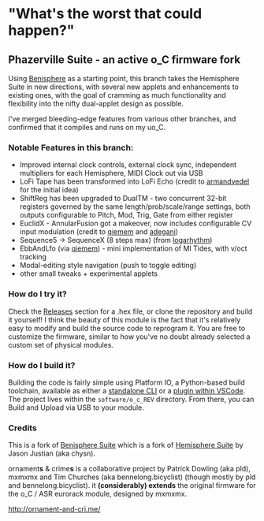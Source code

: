 "What's the worst that could happen?"
===

## Phazerville Suite - an active o_C firmware fork

Using [Benisphere](https://github.com/benirose/O_C-BenisphereSuite) as a starting point, this branch takes the Hemisphere Suite in new directions, with several new applets and enhancements to existing ones, with the goal of cramming as much functionality and flexibility into the nifty dual-applet design as possible.

I've merged bleeding-edge features from various other branches, and confirmed that it compiles and runs on my uo_C.

### Notable Features in this branch:

* Improved internal clock controls, external clock sync, independent multipliers for each Hemisphere, MIDI Clock out via USB
* LoFi Tape has been transformed into LoFi Echo (credit to [armandvedel](https://github.com/armandvedel/O_C-HemisphereSuite_log) for the initial idea)
* ShiftReg has been upgraded to DualTM - two concurrent 32-bit registers governed by the same length/prob/scale/range settings, both outputs configurable to Pitch, Mod, Trig, Gate from either register
* EuclidX - AnnularFusion got a makeover, now includes configurable CV input modulation (credit to [qiemem](https://github.com/qiemem/O_C-HemisphereSuite/tree/expanded-clock-div) and [adegani](https://github.com/adegani/O_C-HemisphereSuite))
* Sequence5 -> SequenceX (8 steps max) (from [logarhythm](https://github.com/Logarhythm1/O_C-HemisphereSuite))
* EbbAndLfo (via [qiemem](https://github.com/qiemem/O_C-HemisphereSuite/tree/trig-and-tides)) - mini implementation of MI Tides, with v/oct tracking
* Modal-editing style navigation (push to toggle editing)
* other small tweaks + experimental applets

### How do I try it?

Check the [Releases](https://github.com/djphazer/O_C-BenisphereSuite/releases) section for a .hex file, or clone the repository and build it yourself! I think the beauty of this module is the fact that it's relatively easy to modify and build the source code to reprogram it. You are free to customize the firmware, similar to how you've no doubt already selected a custom set of physical modules.

### How do I build it?

Building the code is fairly simple using Platform IO, a Python-based build toolchain, available as either a [standalone CLI](https://docs.platformio.org/en/latest/core/installation/methods/installer-script.html) or a [plugin within VSCode](https://platformio.org/install/ide?install=vscode). The project lives within the `software/o_c_REV` directory. From there, you can Build and Upload via USB to your module.

### Credits

This is a fork of [Benisphere Suite](https://github.com/benirose/O_C-BenisphereSuite) which is a fork of [Hemisphere Suite](https://github.com/Chysn/O_C-HemisphereSuite) by Jason Justian (aka chysn).

ornament**s** & crime**s** is a collaborative project by Patrick Dowling (aka pld), mxmxmx and Tim Churches (aka bennelong.bicyclist) (though mostly by pld and bennelong.bicyclist). it **(considerably) extends** the original firmware for the o_C / ASR eurorack module, designed by mxmxmx.

http://ornament-and-cri.me/
